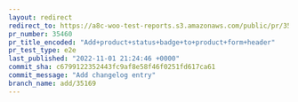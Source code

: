 ```yaml
---
layout: redirect
redirect_to: https://a8c-woo-test-reports.s3.amazonaws.com/public/pr/35460/e2e/index.html
pr_number: 35460
pr_title_encoded: "Add+product+status+badge+to+product+form+header"
pr_test_type: e2e
last_published: "2022-11-01 21:24:46 +0000"
commit_sha: c6799122352443fc9af8e58f46f0251fd617ca61
commit_message: "Add changelog entry"
branch_name: add/35169
---
```

